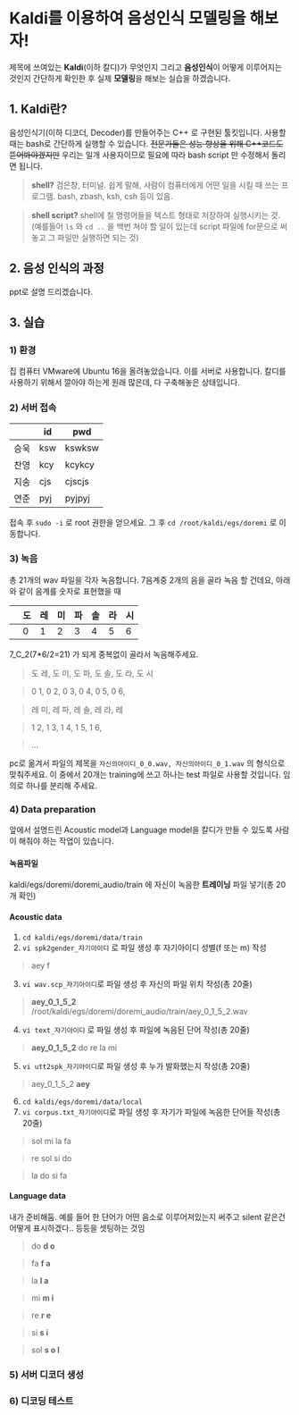 # Kaldi를 이용하여 음성인식 모델링을 해보자!

제목에 쓰여있는 **Kaldi**(이하 칼디)가 무엇인지 그리고 **음성인식**이 어떻게 이루어지는 것인지 간단하게 확인한 후 실제 **모델링**을 해보는 실습을 하겠습니다.

## 1. Kaldi란?
음성인식기(이하 디코더, Decoder)를 만들어주는 C++ 로 구현된 툴킷입니다. 사용할 때는 bash로 간단하게 실행할 수 있습니다.
~~전문가들은 성능 향상을 위해 C++코드도 뜯어봐야겠지만~~ 우리는 일개 사용자이므로 필요에 따라 bash script 만 수정해서 돌리면 됩니다.
> **shell?** 검은창, 터미널. 쉽게 말해, 사람이 컴퓨터에게 어떤 일을 시킬 때 쓰는 프로그램. bash, zbash, ksh, csh 등이 있음.

> **shell script?** shell에 칠 명령어들을 텍스트 형태로 저장하여 실행시키는 것.  (예를들어 `ls` 와 `cd ..` 을 백번 쳐야 할 일이 있는데 script 파일에 for문으로 써놓고 그 파일만 실행하면 되는 것)

## 2. 음성 인식의 과정
ppt로 설명 드리겠습니다.

## 3. 실습
### 1) 환경
집 컴퓨터 VMware에 Ubuntu 16을 올려놓았습니다. 이를 서버로 사용합니다. 칼디를 사용하기 위해서 깔아야 하는게 원래 많은데, 다 구축해놓은 상태입니다.

### 2) 서버 접속

|      | id  | pwd    |
|------|-----|--------|
| 승욱 | ksw | kswksw |
| 찬영 | kcy | kcykcy |
| 지송 | cjs | cjscjs |
| 연준 | pyj | pyjpyj |

접속 후 `sudo -i` 로 root 권한을 얻으세요.
그 후 `cd /root/kaldi/egs/doremi` 로 이동합니다.

### 3) 녹음
총 21개의 wav 파일을 각자 녹음합니다.
7음계중 2개의 음을 골라 녹음 할 건데요, 아래와 같이 음계를 숫자로 표현했을 때

|   | 도 | 레 | 미 | 파 | 솔 | 라 | 시 |
|---|----|----|----|----|----|----|----|
|  | 0  | 1  | 2  | 3  | 4  | 5  | 6  |

 7_C_2(7*6/2=21) 가 되게 중복없이 골라서 녹음해주세요.
> 도 레, 도 미, 도 파, 도 솔, 도 라, 도 시

> 0 1, 0 2, 0 3, 0 4, 0 5, 0 6,

> 레 미, 레 파, 레 솔, 레 라, 레 

> 1 2, 1 3, 1 4, 1 5, 1 6,

> ...

pc로 옮겨서 파일의 제목을 `자신의아이디_0_0.wav, 자신의아이디_0_1.wav` 의 형식으로 맞춰주세요. 
이 중에서 20개는 training에 쓰고 하나는 test 파일로 사용할 것입니다. 임의로 하나를 분리해 주세요.

### 4) Data preparation
앞에서 설명드린 Acoustic model과 Language model을 칼디가 만들 수 있도록 사람이 해줘야 하는 작업이 있습니다.

#### 녹음파일
kaldi/egs/doremi/doremi_audio/train 에 자신이 녹음한 **트레이닝** 파일 넣기(총 20개 확인)

#### Acoustic data
1. `cd kaldi/egs/doremi/data/train`
2. `vi spk2gender_자기아이디` 로 파일 생성 후 자기아이디 성별(f 또는 m) 작성
> aey f
3. `vi wav.scp_자기아이디`로 파일 생성 후 자신의 파일 위치 작성(총 20줄)
> **aey_0_1_5_2** /root/kaldi/egs/doremi/doremi_audio/train/aey_0_1_5_2.wav
4. `vi text_자기아이디` 로 파일 생성 후 파일에 녹음된 단어 작성(총 20줄)
>  **aey_0_1_5_2** do re la mi
5. `vi utt2spk_자기아이디`로 파일 생성 후 누가 발화했는지 작성(총 20줄)
> aey_0_1_5_2 **aey**
6. `cd kaldi/egs/doremi/data/local`
7. `vi corpus.txt_자기아이디`로 파일 생성 후 자기가 파일에 녹음한 단어들 작성(총 20줄)
> sol mi la fa

> re sol si do

> la do si fa


#### Language data
내가 준비해둠. 예를 들어 한 단어가 어떤 음소로 이루어져있는지 써주고 silent 같은건 어떻게 표시하겠다.. 등등을 셋팅하는 것임
> do **d o**

> fa **f a**

> la **l a**

> mi **m i**

> re **r e**

> si **s i**

> sol **s o l**

### 5) 서버 디코더 생성
### 6) 디코딩 테스트
